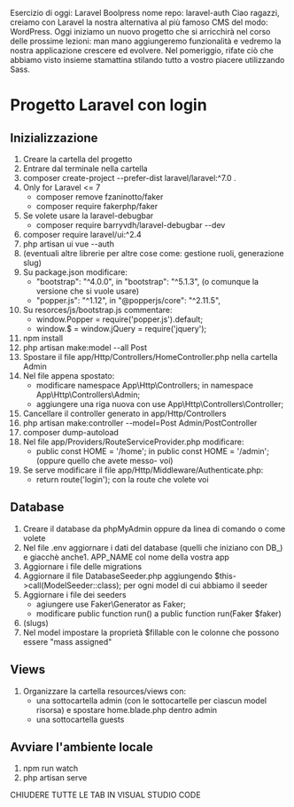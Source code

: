Esercizio di oggi: Laravel Boolpress
nome repo: laravel-auth
Ciao ragazzi,
creiamo con Laravel la nostra alternativa al più famoso CMS del modo: WordPress.
Oggi iniziamo un nuovo progetto che si arricchirà nel corso delle prossime lezioni: man mano aggiungeremo funzionalità e vedremo la nostra applicazione crescere ed evolvere.
Nel pomeriggio, rifate ciò che abbiamo visto insieme stamattina stilando tutto a vostro piacere utilizzando Sass.

# Progetto Laravel con login
## Inizializzazione

1. Creare la cartella del progetto
1. Entrare dal terminale nella cartella
1. composer create-project --prefer-dist laravel/laravel:^7.0 .
1. Only for Laravel <= 7
    - composer remove fzaninotto/faker
    - composer require fakerphp/faker
1. Se volete usare la laravel-debugbar
    - composer require barryvdh/laravel-debugbar --dev
1. composer require laravel/ui:^2.4
1. php artisan ui vue --auth
1. (eventuali altre librerie per altre cose come: gestione ruoli, generazione slug)
1. Su package.json modificare:
    - "bootstrap": "^4.0.0", in "bootstrap": "^5.1.3", (o comunque la versione che si vuole usare)
    - "popper.js": "^1.12", in "@popperjs/core": "^2.11.5",
1. Su resorces/js/bootstrap.js commentare:
    - window.Popper = require('popper.js').default;
    - window.$ = window.jQuery = require('jquery');
1. npm install
1. php artisan make:model --all Post
1. Spostare il file app/Http/Controllers/HomeController.php nella cartella Admin
1. Nel file appena spostato:
    - modificare namespace App\Http\Controllers; in namespace App\Http\Controllers\Admin;
    - aggiungere una riga nuova con use App\Http\Controllers\Controller;
1. Cancellare il controller generato in app/Http/Controllers
1. php artisan make:controller --model=Post Admin/PostController
1. composer dump-autoload
1. Nel file app/Providers/RouteServiceProvider.php modificare:
    - public const HOME = '/home'; in public const HOME = '/admin'; (oppure quello che avete messo- voi)
1. Se serve modificare il file app/Http/Middleware/Authenticate.php:
    - return route('login'); con la route che volete voi

## Database

1. Creare il database da phpMyAdmin oppure da linea di comando o come volete
1. Nel file .env aggiornare i dati del database (quelli che iniziano con DB_) e giacchè anche1. APP_NAME col nome della vostra app
1. Aggiornare i file delle migrations
1. Aggiornare il file DatabaseSeeder.php aggiungendo $this->call(ModelSeeder::class); per ogni model di cui abbiamo il seeder
1. Aggiornare i file dei seeders
    - agiungere use Faker\Generator as Faker;
    - modificare public function run() a public function run(Faker $faker)
1. (slugs)
1. Nel model impostare la proprietà $fillable con le colonne che possono essere "mass assigned"

## Views

1. Organizzare la cartella resources/views con:
    - una sottocartella admin (con le sottocartelle per ciascun model risorsa) e spostare home.blade.php dentro admin
    - una sottocartella guests

## Avviare l'ambiente locale

1. npm run watch
1. php artisan serve

CHIUDERE TUTTE LE TAB IN VISUAL STUDIO CODE

